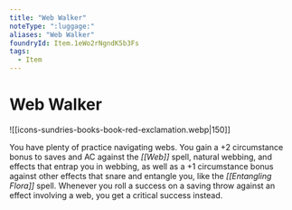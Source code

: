 ```yaml
---
title: "Web Walker"
noteType: ":luggage:"
aliases: "Web Walker"
foundryId: Item.1eWo2rNgndK5b3Fs
tags:
  - Item
---
```


# Web Walker
![[icons-sundries-books-book-red-exclamation.webp|150]]

You have plenty of practice navigating webs. You gain a +2 circumstance bonus to saves and AC against the _[[Web]]_ spell, natural webbing, and effects that entrap you in webbing, as well as a +1 circumstance bonus against other effects that snare and entangle you, like the _[[Entangling Flora]]_ spell. Whenever you roll a success on a saving throw against an effect involving a web, you get a critical success instead.
